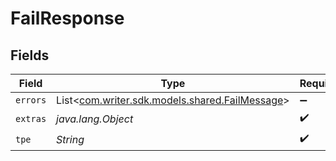 # FailResponse


## Fields

| Field                                                                                | Type                                                                                 | Required                                                                             | Description                                                                          |
| ------------------------------------------------------------------------------------ | ------------------------------------------------------------------------------------ | ------------------------------------------------------------------------------------ | ------------------------------------------------------------------------------------ |
| `errors`                                                                             | List<[com.writer.sdk.models.shared.FailMessage](../../models/shared/FailMessage.md)> | :heavy_minus_sign:                                                                   | N/A                                                                                  |
| `extras`                                                                             | *java.lang.Object*                                                                   | :heavy_check_mark:                                                                   | N/A                                                                                  |
| `tpe`                                                                                | *String*                                                                             | :heavy_check_mark:                                                                   | N/A                                                                                  |